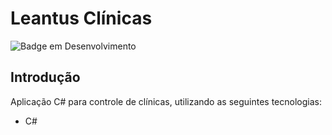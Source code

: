 # Leantus Clínicas

![Badge em Desenvolvimento](https://img.shields.io/static/v1?label=STATUS&message=FINALIZADO&color=GREEN&style=for-the-badge)

## Introdução
Aplicação C# para controle de clínicas, utilizando as seguintes tecnologias:
* C#
